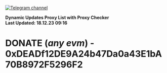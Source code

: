 [![Telegram channel](https://img.shields.io/endpoint?url=https://runkit.io/damiankrawczyk/telegram-badge/branches/master?url=https://t.me/n4z4v0d)](https://t.me/n4z4v0d) 

**Dynamic Updates Proxy List with Proxy Checker**  
**Last Updated: 18.12.23 09:16**

# DONATE (_any evm_) - 0xDEADf12DE9A24b47Da0a43E1bA70B8972F5296F2

